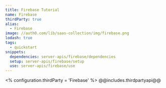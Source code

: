 ```yaml
---
title: Firebase Tutorial
name: Firebase
thirdParty: true
alias:
  - Firebase
image: //auth0.com/lib/saas-collection/img/firebase.png
lodash: true
tags:
  - quickstart
snippets:
  dependencies: server-apis/firebase/dependencies
  setup: server-apis/firebase/setup
  use: server-apis/firebase/use
---
```

<% configuration.thirdParty = 'Firebase' %>
@@includes.thirdpartyapi@@
